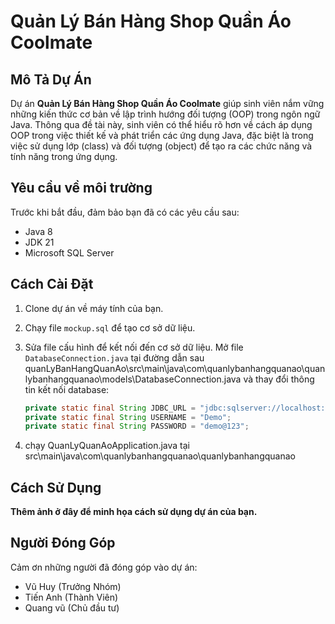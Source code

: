 # Quản Lý Bán Hàng Shop Quần Áo Coolmate

## Mô Tả Dự Án

Dự án **Quản Lý Bán Hàng Shop Quần Áo Coolmate** giúp sinh viên nắm vững những kiến thức cơ bản về lập trình hướng đối tượng (OOP) trong ngôn ngữ Java. Thông qua đề tài này, sinh viên có thể hiểu rõ hơn về cách áp dụng OOP trong việc thiết kế và phát triển các ứng dụng Java, đặc biệt là trong việc sử dụng lớp (class) và đối tượng (object) để tạo ra các chức năng và tính năng trong ứng dụng.
## Yêu cầu về môi trường

Trước khi bắt đầu, đảm bảo bạn đã có các yêu cầu sau:

- Java 8
- JDK 21
- Microsoft SQL Server

## Cách Cài Đặt

1. Clone dự án về máy tính của bạn.

2. Chạy file `mockup.sql` để tạo cơ sở dữ liệu.

3. Sửa file cấu hình để kết nối đến cơ sở dữ liệu. Mở file `DatabaseConnection.java` tại đường dẫn sau quanLyBanHangQuanAo\src\main\java\com\quanlybanhangquanao\quanlybanhangquanao\models\DatabaseConnection.java và thay đổi thông tin kết nối database:

    ```java
    private static final String JDBC_URL = "jdbc:sqlserver://localhost:1434;databaseName=QUAN_LY_BAN_HANG_QUAN_AO;Encrypt=false";
    private static final String USERNAME = "Demo";
    private static final String PASSWORD = "demo@123";
    ```
4. chạy QuanLyQuanAoApplication.java tại src\main\java\com\quanlybanhangquanao\quanlybanhangquanao
## Cách Sử Dụng

**Thêm ảnh ở đây để minh họa cách sử dụng dự án của bạn.**

## Người Đóng Góp

Cảm ơn những người đã đóng góp vào dự án:

- Vũ Huy (Trưởng Nhóm)
- Tiến Anh (Thành Viên)
- Quang vũ (Chủ đầu tư)
